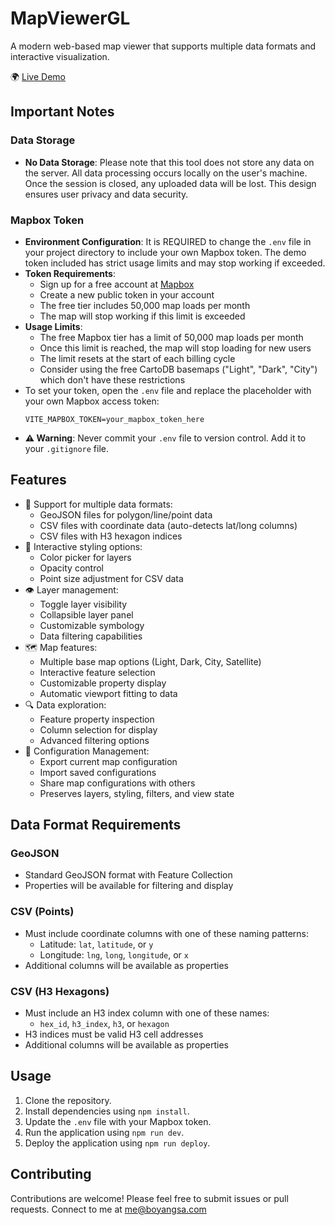 # MapViewerGL

A modern web-based map viewer that supports multiple data formats and interactive visualization.

🌍 [Live Demo](https://bobsa514.github.io/mapviewer-gl/)

## Important Notes

### Data Storage
- **No Data Storage**: Please note that this tool does not store any data on the server. All data processing occurs locally on the user's machine. Once the session is closed, any uploaded data will be lost. This design ensures user privacy and data security.

### Mapbox Token
- **Environment Configuration**: It is REQUIRED to change the `.env` file in your project directory to include your own Mapbox token. The demo token included has strict usage limits and may stop working if exceeded.
- **Token Requirements**: 
  - Sign up for a free account at [Mapbox](https://www.mapbox.com/signup/)
  - Create a new public token in your account
  - The free tier includes 50,000 map loads per month
  - The map will stop working if this limit is exceeded
- **Usage Limits**:
  - The free Mapbox tier has a limit of 50,000 map loads per month
  - Once this limit is reached, the map will stop loading for new users
  - The limit resets at the start of each billing cycle
  - Consider using the free CartoDB basemaps ("Light", "Dark", "City") which don't have these restrictions
- To set your token, open the `.env` file and replace the placeholder with your own Mapbox access token:
  ```plaintext
  VITE_MAPBOX_TOKEN=your_mapbox_token_here
  ```
- **⚠️ Warning**: Never commit your `.env` file to version control. Add it to your `.gitignore` file.

## Features

- 📍 Support for multiple data formats:
  - GeoJSON files for polygon/line/point data
  - CSV files with coordinate data (auto-detects lat/long columns)
  - CSV files with H3 hexagon indices
- 🎨 Interactive styling options:
  - Color picker for layers
  - Opacity control
  - Point size adjustment for CSV data
- 👁️ Layer management:
  - Toggle layer visibility
  - Collapsible layer panel
  - Customizable symbology
  - Data filtering capabilities
- 🗺️ Map features:
  - Multiple base map options (Light, Dark, City, Satellite)
  - Interactive feature selection
  - Customizable property display
  - Automatic viewport fitting to data
- 🔍 Data exploration:
  - Feature property inspection
  - Column selection for display
  - Advanced filtering options
- 💾 Configuration Management:
  - Export current map configuration
  - Import saved configurations
  - Share map configurations with others
  - Preserves layers, styling, filters, and view state

## Data Format Requirements

### GeoJSON
- Standard GeoJSON format with Feature Collection
- Properties will be available for filtering and display

### CSV (Points)
- Must include coordinate columns with one of these naming patterns:
  - Latitude: `lat`, `latitude`, or `y`
  - Longitude: `lng`, `long`, `longitude`, or `x`
- Additional columns will be available as properties

### CSV (H3 Hexagons)
- Must include an H3 index column with one of these names:
  - `hex_id`, `h3_index`, `h3`, or `hexagon`
- H3 indices must be valid H3 cell addresses
- Additional columns will be available as properties

## Usage
1. Clone the repository.
2. Install dependencies using `npm install`.
3. Update the `.env` file with your Mapbox token.
4. Run the application using `npm run dev`.
5. Deploy the application using `npm run deploy`.

## Contributing

Contributions are welcome! Please feel free to submit issues or pull requests.
Connect to me at <me@boyangsa.com>
